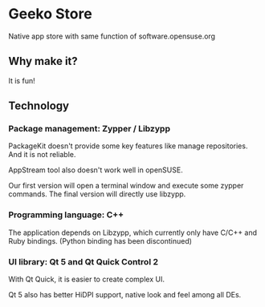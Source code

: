 # Geeko Store

Native app store with same function of software.opensuse.org

## Why make it?

It is fun!

## Technology

### Package management: Zypper / Libzypp

PackageKit doesn't provide some key features like manage repositories. And it is
not reliable.

AppStream tool also doesn't work well in openSUSE.

Our first version will open a terminal window and execute some zypper commands.
The final version will directly use libzypp.

### Programming language: C++

The application depends on Libzypp, which currently only have C/C++ and Ruby
bindings. (Python binding has been discontinued)

### UI library: Qt 5 and Qt Quick Control 2

With Qt Quick, it is easier to create complex UI.

Qt 5 also has better HiDPI support, native look and feel among all DEs.
